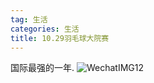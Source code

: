 ```yaml
---
tag: 生活
categories: 生活
title: 10.29羽毛球大院赛
---
```


国际最强的一年.
![WechatIMG12](https://lh3.googleusercontent.com/-17BtUUY9dq4/WfWWRa453xI/AAAAAAAAAps/qp25_re5kj8ibu0pA6oCQ5KbxcmQ8yKmACHMYCw/I/WechatIMG12.jpeg)


